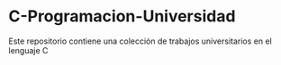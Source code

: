 # C-Programacion-Universidad
Este repositorio contiene una colección de trabajos universitarios en el lenguaje C

